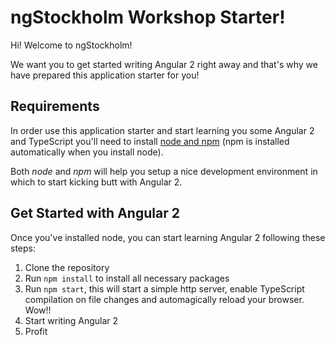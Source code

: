 # ngStockholm Workshop Starter!

Hi! Welcome to ngStockholm!

We want you to get started writing Angular 2 right away and that's why we have prepared this application starter for you!

## Requirements

In order use this application starter and start learning you some Angular 2 and TypeScript you'll need to install [node and npm](https://nodejs.org/en/download/) (npm is installed automatically when you install node).

Both *node* and *npm* will help you setup a nice development environment in which to start kicking butt with Angular 2.

## Get Started with Angular 2

Once you've installed node, you can start learning Angular 2 following these steps:

1. Clone the repository
2. Run `npm install` to install all necessary packages
3. Run `npm start`, this will start a simple http server, enable TypeScript compilation on file changes and automagically reload your browser. Wow!!
4. Start writing Angular 2
5. Profit
